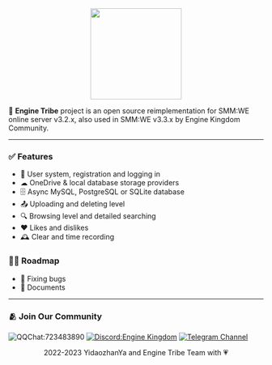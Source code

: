 <div align="center">
  <img src="https://raw.githubusercontent.com/EngineTribe/Server/main/assets/enginetribe.png" width="180px">
  <br>
</div>

📡 **Engine Tribe** project is an open source reimplementation for SMM:WE online server v3.2.x, also used in SMM:WE v3.3.x by Engine Kingdom Community.

---

### ✅ Features

- 👥 User system, registration and logging in
- ☁ OneDrive & local database storage providers
- 🗄️ Async MySQL, PostgreSQL or SQLite database
- 📤 Uploading and deleting level
- 🔍 Browsing level and detailed searching
- ❤ Likes and dislikes
- 🕰️ Clear and time recording

### 🚵‍♀️ Roadmap

- 🐛 Fixing bugs
- 📗 Documents

<!--
### 🕰️ Legacy Client Support

Engine Tribe also has limited support to patched 3.1.1 "legacy" client. To play with 3.1.1 client, you have to modify legacy routes to 3.2.3 ones.
-->

---

### 🫂 Join Our Community

![QQChat:723483890](https://img.shields.io/badge/QQ%20Group-723483890-faad01?logo=tencentqq) [![Discord:Engine Kingdom](https://img.shields.io/badge/Discord-Chat-5865f2?logo=discord)](https://discord.gg/enginekingdom) [![Telegram Channel](https://img.shields.io/badge/Telegram-Channel-28a8ea?logo=telegram)](https://t.me/EngineTribe_Channel)

<div align="center">2022-2023 YidaozhanYa and Engine Tribe Team with 💗</div>
